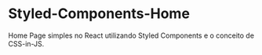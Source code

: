 # Styled-Components-Home
Home Page simples no React utilizando Styled Components e o conceito de CSS-in-JS.
